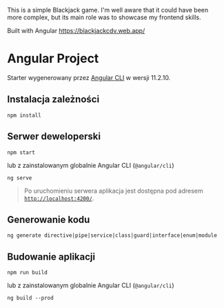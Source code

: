 This is a simple Blackjack game.
I'm well aware that it could have been more complex, but its main role was to showcase my frontend skills.

Built with Angular 
https://blackjackcdv.web.app/

# Angular Project

Starter wygenerowany przez [Angular CLI](https://github.com/angular/angular-cli) w wersji 11.2.10.

## Instalacja zależności

```shell
npm install
```

## Serwer deweloperski

```shell
npm start
```

lub z zainstalowanym globalnie Angular CLI (`@angular/cli`)

```shell
ng serve
```

> Po uruchomieniu serwera aplikacja jest dostępna pod adresem [`http://localhost:4200/`](http://localhost:4200/).

## Generowanie kodu

```shell
ng generate directive|pipe|service|class|guard|interface|enum|module
```

## Budowanie aplikacji

```shell
npm run build
```

lub z zainstalowanym globalnie Angular CLI (`@angular/cli`)

```shell
ng build --prod
```
